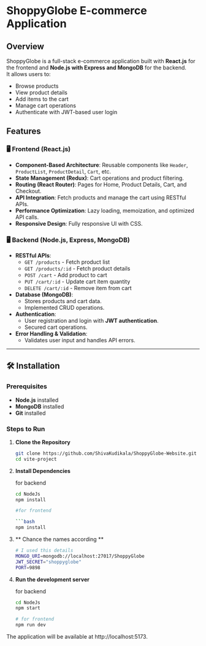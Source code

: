 # ShoppyGlobe E-commerce Application

## Overview
ShoppyGlobe is a full-stack e-commerce application built with **React.js** for the frontend and **Node.js with Express and MongoDB** for the backend.  
It allows users to:
- Browse products
- View product details
- Add items to the cart
- Manage cart operations
- Authenticate with JWT-based user login

## Features

### 🖥️ Frontend (React.js)
- **Component-Based Architecture**: Reusable components like `Header`, `ProductList`, `ProductDetail`, `Cart`, etc.
- **State Management (Redux)**: Cart operations and product filtering.
- **Routing (React Router)**: Pages for Home, Product Details, Cart, and Checkout.
- **API Integration**: Fetch products and manage the cart using RESTful APIs.
- **Performance Optimization**: Lazy loading, memoization, and optimized API calls.
- **Responsive Design**: Fully responsive UI with CSS.

### 🖥️ Backend (Node.js, Express, MongoDB)
- **RESTful APIs**:
  - `GET /products` - Fetch product list
  - `GET /products/:id` - Fetch product details
  - `POST /cart` - Add product to cart
  - `PUT /cart/:id` - Update cart item quantity
  - `DELETE /cart/:id` - Remove item from cart
- **Database (MongoDB)**:
  - Stores products and cart data.
  - Implemented CRUD operations.
- **Authentication**:
  - User registration and login with **JWT authentication**.
  - Secured cart operations.
- **Error Handling & Validation**:
  - Validates user input and handles API errors.

---

## 🛠 Installation

### Prerequisites
- **Node.js** installed
- **MongoDB** installed
- **Git** installed


### Steps to Run

1. **Clone the Repository**

   ```bash
   git clone https://github.com/ShivaKudikala/ShoppyGlobe-Website.git
   cd vite-project
   
2. **Install Dependencies**

      for backend
      ```bash
      cd NodeJs
      npm install

      #for frontend
  
      ```bash
      npm install

3. ** Chance the names according **

   ```bash
   # I used this details
   MONGO_URI=mongodb://localhost:27017/ShoppyGlobe
   JWT_SECRET="shoppyglobe"
   PORT=9898

4. **Run the development server**
   
   for backend
   ```bash
   cd NodeJs
   npm start
   
   # for frontend
   npm run dev
The application will be available at http://localhost:5173.
